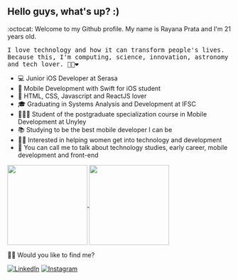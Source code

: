 ## Hello guys, what's up? :)

:octocat: Welcome to my Github profile. My name is Rayana Prata and I'm 21 years old.

<p> <samp> I love technology and how it can transform people's lives. <br>Because this, I'm computing, science, innovation, astronomy and tech lover.  🐱‍💻❤ </p> 

- 💻 Junior iOS Developer at Serasa
- 📱 Mobile Development with Swift for iOS student
- 🚀 HTML, CSS, Javascript and ReactJS lover
- 🎓 Graduating in Systems Analysis and Development at IFSC
- 👩🏻‍🎓 Student of the postgraduate specialization course in Mobile Development at Unyley
- 📚 Studying to be the best mobile developer I can be
- 🙋🏻 Interested in helping women get into technology and development
- 💬 You can call me to talk about technology studies, early career, mobile development and front-end

<a href="https://github.com/rayanaprata">
  <img height="180em" align="center"  src="https://github-readme-stats.vercel.app/api?username=rayanaprata&count_private=true&show_icons=true&theme=omni&hide_border=true&include_all_commits=true&layout=compact&)" />
</a>

<a href="https://github.com/rayanaprata">
  <img height="180em" align="center" src="https://github-readme-stats.vercel.app/api/top-langs/?username=rayanaprata&langs_count=8&layout=compact&theme=omni&hide_border=true&include_all_commits=true&count_private=true&)" />
</a>

<br>

🐱‍🏍 Would you like to find me?

<a href="https://www.linkedin.com/in/rayanaprata/" target="_blank"><img src="https://img.shields.io/badge/LinkedIn-%230077B5.svg?&style=flat-square&logo=linkedin&logoColor=white" alt="LinkedIn"></a> <a href="https://www.instagram.com/rayanaprataa/" target="_blank"><img src="https://img.shields.io/badge/Instagram-%23E4405F.svg?&style=flat-square&logo=instagram&logoColor=white" alt="Instagram"></a>
